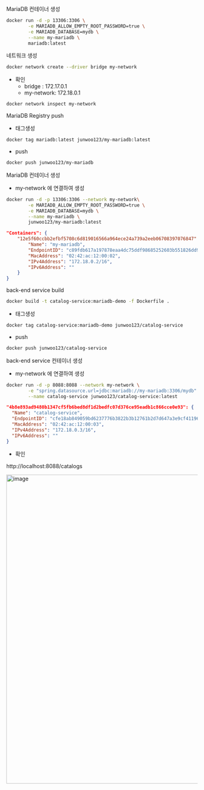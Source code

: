 MariaDB 컨테이너 생성

```sh
docker run -d -p 13306:3306 \
        -e MARIADB_ALLOW_EMPTY_ROOT_PASSWORD=true \
        -e MARIADB_DATABASE=mydb \
        --name my-mariadb \
        mariadb:latest
```

네트워크 생성

```sh
docker network create --driver bridge my-network
```

* 확인
  * bridge : 172.17.0.1
  * my-network: 172.18.0.1

```sh
docker network inspect my-network
```

MariaDB Registry push

* 태그생성

```sh
docker tag mariadb:latest junwoo123/my-mariadb:latest
```

* push

```sh
docker push junwoo123/my-mariadb
```

MariaDB 컨테이너 생성

* my-network 에 연결하여 생성

```sh
docker run -d -p 13306:3306 --network my-network\
        -e MARIADB_ALLOW_EMPTY_ROOT_PASSWORD=true \
        -e MARIADB_DATABASE=mydb \
        --name my-mariadb \
        junwoo123/my-mariadb:latest
```

```json
"Containers": {
    "12e5f60ccbb2efbf5708c6d819016566a964ece24a739a2eeb06708397076847": {
        "Name": "my-mariadb",
        "EndpointID": "c89fdb617a197878eaa4dc75ddf98685252603b551826dd9f9d4cea86db5df9f",
        "MacAddress": "02:42:ac:12:00:02",
        "IPv4Address": "172.18.0.2/16",
        "IPv6Address": ""
    }
}
```

back-end service build

```sh
docker build -t catalog-service:mariadb-demo -f Dockerfile .
```

* 태그생성

```sh
docker tag catalog-service:mariadb-demo junwoo123/catalog-service
```

* push

```sh
docker push junwoo123/catalog-service
```

back-end service 컨테이너 생성

* my-network 에 연결하여 생성

```sh
docker run -d -p 8088:8088 --network my-network \
        -e "spring.datasource.url=jdbc:mariadb://my-mariadb:3306/mydb" \
        --name catalog-service junwoo123/catalog-service:latest
```

```json
"4b8e893ad9480b1347cf5fb6bed8df1d2bedfc07d376ce95eadb1c866cce0e93": {
  "Name": "catalog-service",
  "EndpointID": "cfe18ab849059bd6237776b3822b3b12761b2d7d647a3e9cf41196378fbec2b5",
  "MacAddress": "02:42:ac:12:00:03",
  "IPv4Address": "172.18.0.3/16",
  "IPv6Address": ""
}
```

* 확인

http://localhost:8088/catalogs

<img width="811" alt="image" src="https://github.com/user-attachments/assets/ff0db5ce-c118-4cb3-88e8-01acbaec15b0">

